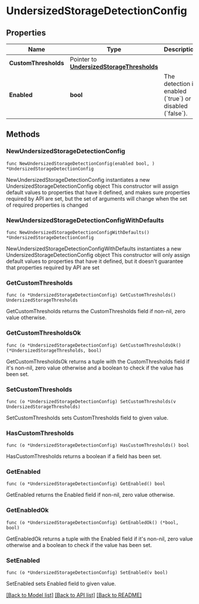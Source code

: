 # UndersizedStorageDetectionConfig

## Properties

Name | Type | Description | Notes
------------ | ------------- | ------------- | -------------
**CustomThresholds** | Pointer to [**UndersizedStorageThresholds**](UndersizedStorageThresholds.md) |  | [optional] 
**Enabled** | **bool** | The detection is enabled (&#x60;true&#x60;) or disabled (&#x60;false&#x60;). | 

## Methods

### NewUndersizedStorageDetectionConfig

`func NewUndersizedStorageDetectionConfig(enabled bool, ) *UndersizedStorageDetectionConfig`

NewUndersizedStorageDetectionConfig instantiates a new UndersizedStorageDetectionConfig object
This constructor will assign default values to properties that have it defined,
and makes sure properties required by API are set, but the set of arguments
will change when the set of required properties is changed

### NewUndersizedStorageDetectionConfigWithDefaults

`func NewUndersizedStorageDetectionConfigWithDefaults() *UndersizedStorageDetectionConfig`

NewUndersizedStorageDetectionConfigWithDefaults instantiates a new UndersizedStorageDetectionConfig object
This constructor will only assign default values to properties that have it defined,
but it doesn't guarantee that properties required by API are set

### GetCustomThresholds

`func (o *UndersizedStorageDetectionConfig) GetCustomThresholds() UndersizedStorageThresholds`

GetCustomThresholds returns the CustomThresholds field if non-nil, zero value otherwise.

### GetCustomThresholdsOk

`func (o *UndersizedStorageDetectionConfig) GetCustomThresholdsOk() (*UndersizedStorageThresholds, bool)`

GetCustomThresholdsOk returns a tuple with the CustomThresholds field if it's non-nil, zero value otherwise
and a boolean to check if the value has been set.

### SetCustomThresholds

`func (o *UndersizedStorageDetectionConfig) SetCustomThresholds(v UndersizedStorageThresholds)`

SetCustomThresholds sets CustomThresholds field to given value.

### HasCustomThresholds

`func (o *UndersizedStorageDetectionConfig) HasCustomThresholds() bool`

HasCustomThresholds returns a boolean if a field has been set.

### GetEnabled

`func (o *UndersizedStorageDetectionConfig) GetEnabled() bool`

GetEnabled returns the Enabled field if non-nil, zero value otherwise.

### GetEnabledOk

`func (o *UndersizedStorageDetectionConfig) GetEnabledOk() (*bool, bool)`

GetEnabledOk returns a tuple with the Enabled field if it's non-nil, zero value otherwise
and a boolean to check if the value has been set.

### SetEnabled

`func (o *UndersizedStorageDetectionConfig) SetEnabled(v bool)`

SetEnabled sets Enabled field to given value.



[[Back to Model list]](../README.md#documentation-for-models) [[Back to API list]](../README.md#documentation-for-api-endpoints) [[Back to README]](../README.md)



